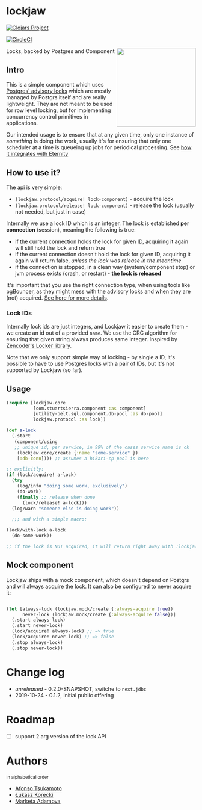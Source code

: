 # lockjaw


[![Clojars Project](https://img.shields.io/clojars/v/nomnom/lockjaw.svg)](https://clojars.org/nomnom/lockjaw)

[![CircleCI](https://circleci.com/gh/nomnom-insights/nomnom.lockjaw.svg?style=svg)](https://circleci.com/gh/nomnom-insights/nomnom.lockjaw)

<img src="https://vignette.wikia.nocookie.net/marveldatabase/images/5/51/Lockjaw_Vol_1_1_Textless.jpg/revision/latest/scale-to-width-down/670?cb=20171122020841" align="right" height=210 />

Locks, backed by Postgres and Component

## Intro

This is a simple component which uses [Postgres' advisory locks](https://www.postgresql.org/docs/9.6/functions-admin.html#FUNCTIONS-ADVISORY-LOCKS) which are mostly managed by Postgrs itself and are really lightweight.
They are not meant to be used for row level locking, but for implementing concurrency control primitives in applications.

Our intended usage is to ensure that at any given time, only one instance of *something* is doing the work, usually it's for ensuring that only one scheduler at a time is queueing up jobs for periodical processing. See [how it integrates with Eternity](https://github.com/nomnom-insights/nomnom.eternity#with-lock-eternitymiddlewarewith-lock)

## How to use it?

The api is very simple:

- `(lockjaw.protocol/acquire! lock-component)` - acquire the lock
- `(lockjaw.protocol/release! lock-component)` - release the lock (usually not needed, but just in case)

Internally we use a lock ID which is an integer. The lock is established **per connection** (session), meaning the following is true:

- if the current connection holds the lock for given ID, acquiring it again will still hold the lock and return true
- if the current connection doesn't hold the lock for given ID, acquiring it again will return false, *unless the lock was release in the meantime*
- if the connection is stopped, in a clean way (system/component stop) or jvm process exists (crash, or restart) - **the lock is released**

It's important that you use the right connection type, when using tools like pgBouncer, as they might mess with the advisory locks and when they are (not) acquired. [See here for more details](https://electron0zero.xyz/blog/til-connection-pooling-and-pgbouncer).

### Lock IDs

Internally lock ids are just integers, and Lockjaw it easier to create them - we create an id out of a provided `name`.
We use the CRC algorithm for ensuring that given string always produces same integer. Inspired by [Zencoder's Locker library](https://github.com/zencoder/locker/blob/master/lib/locker/advisory.rb#L97-L101).

Note that we only support simple way of locking - by single a ID, it's possible to have to use Postgres locks with a pair of IDs, but it's not supported by Lockjaw (so far).


## Usage


```clojure
(require [lockjaw.core
          [com.stuartsierra.component :as component]
          [utility-belt.sql.component.db-pool :as db-pool]
          lockjaw.protocol :as lock])

(def a-lock
  (.start
   (component/using
   ;; unique id, per service, in 99% of the cases service name is ok
    (lockjaw.core/create {:name "some-service" })
    [:db-conn]))) ;; assumes a hikari-cp pool is here

;; explicitly:
(if (lock/acquire! a-lock)
  (try
    (log/info "doing some work, exclusively")
    (do-work)
    (finally ;; release when done
      (lock/release! a-lock)))
  (log/warn "someone else is doing work"))

  ;;; and with a simple macro:

(lock/with-lock a-lock
  (do-some-work))

;; if the lock is NOT acquired, it will return right away with :lockjaw.operation/no-lock keyword
```



## Mock component

Lockjaw ships with a mock component, which doesn't depend on Postgrs and will always
acquire the lock. It can also be configured to never acquire it:

```clojure

(let [always-lock (lockjaw.mock/create {:always-acquire true})
      never-lock (lockjaw.mock/create {:always-acquire false})]
  (.start always-lock)
  (.start never-lock)
  (lock/acquire! always-lock) ;; => true
  (lock/acquire! never-lock) ;; => false
  (.stop always-lock)
  (.stop never-lock))
```

# Change log

- *unreleased* - 0.2.0-SNAPSHOT, switche to `next.jdbc`
- 2019-10-24 - 0.1.2, Initial public offering

# Roadmap

- [ ] support 2 arg version of the lock API


# Authors

<sup>In alphabetical order</sup>

- [Afonso Tsukamoto](https://github.com/AfonsoTsukamoto)
- [Łukasz Korecki](https://github.com/lukaszkorecki)
- [Marketa Adamova](https://github.com/MarketaAdamova)
